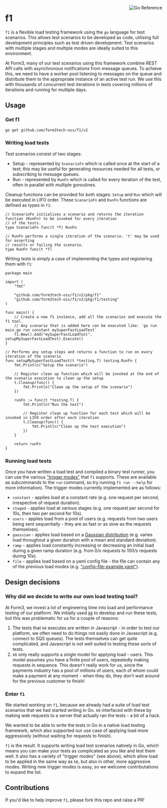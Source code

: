 <a href="https://pkg.go.dev/github.com/form3tech-oss/f1/v2/pkg/f1"><img align="right" src="https://pkg.go.dev/badge/github.com/form3tech-oss/f1/v2/pkg/f1.svg" alt="Go Reference"></a>
# f1
`f1` is a flexible load testing framework using the `go` language for test scenarios. This allows test scenarios to be developed as code, utilising full development principles such as test driven development. Test scenarios with multiple stages and multiple modes are ideally suited to this environment.

At Form3, many of our test scenarios using this framework combine REST API calls with asynchronous notifications from message queues. To achieve this, we need to have a worker pool listening to messages on the queue and distribute them to the appropriate instance of an active test run. We use this with thousands of concurrent test iterations in tests covering millions of iterations and running for multiple days.

## Usage

### Get f1

```sh
go get github.com/form3tech-oss/f1/v2
```

### Writing load tests
Test scenarios consist of two stages: 
* Setup - represented by `ScenarioFn` which is called once at the start of a test; this may be useful for generating resources needed for all tests, or subscribing to message queues.
* Run - represented by `RunFn` which is called for every iteration of the test, often in parallel with multiple goroutines.

Cleanup functions can be provided for both stages: `Setup` and `Run` which will be executed in LIFO order.
These `ScenarioFn` and `RunFn` functions are defined as types in `f1`:

```golang
// ScenarioFn initialises a scenario and returns the iteration function (RunFn) to be invoked for every iteration
// of the tests.
type ScenarioFn func(t *T) RunFn

// RunFn performs a single iteration of the scenario. 't' may be used for asserting
// results or failing the scenario.
type RunFn func(t *T)
```

Writing tests is simply a case of implementing the types and registering them with `f1`:

```golang
package main

import (
	"fmt"

	"github.com/form3tech-oss/f1/v2/pkg/f1"
	"github.com/form3tech-oss/f1/v2/pkg/f1/testing"
)

func main() {
	// Create a new f1 instance, add all the scenarios and execute the f1 tool.
	// Any scenario that is added here can be executed like: `go run main.go run constant mySuperFastLoadTest`
	f1.New().Add("mySuperFastLoadTest", setupMySuperFastLoadTest).Execute()
}

// Performs any setup steps and returns a function to run on every iteration of the scenario
func setupMySuperFastLoadTest(t *testing.T) testing.RunFn {
	fmt.Println("Setup the scenario")
	
	// Register clean up function which will be invoked at the end of the scenario execution to clean up the setup
	t.Cleanup(func() {
		fmt.Println("Clean up the setup of the scenario")
	})
	
	runFn := func(t *testing.T) {
	    fmt.Println("Run the test")

		// Register clean up function for each test which will be invoked in LIFO order after each iteration 
		t.Cleanup(func() {
			fmt.Println("Clean up the test execution")
		})
	}

	return runFn
}
```

### Running load tests
Once you have written a load test and compiled a binary test runner, you can use the various ["trigger modes"](https://github.com/form3tech-oss/f1/tree/master/internal/trigger) that `f1` supports. These are available as subcommands to the `run` command, so try running `f1 run --help` for more information). The trigger modes currently implemented are as follows:

* `constant` - applies load at a constant rate (e.g. one request per second, irrespective of request duration).
* `staged` - applies load at various stages (e.g. one request per second for 10s, then two per second for 10s).
* `users` - applies load from a pool of users (e.g. requests from two users being sent sequentially - they are as fast or as slow as the requests themselves).
* `gaussian` - applies load based on a [Gaussian distribution](https://en.wikipedia.org/wiki/Normal_distribution) (e.g. varies load throughout a given duration with a mean and standard deviation).
* `ramp` - applies load constantly increasing or decreasing an initial load during a given ramp duration (e.g. from 0/s requests to 100/s requests during 10s).
* `file` - applies load based on a yaml config file - the file can contain any of the previous load modes (e.g. ["config-file-example.yaml"](config-file-example.yaml)).

## Design decisions
### Why did we decide to write our own load testing tool?
At Form3, we invest a lot of engineering time into load and performance testing of our platform. We initially used [`k6`](https://github.com/loadimpact/k6) to develop and run these tests, but this was problematic for us for a couple of reasons:

1. The tests that `k6` executes are written in Javascript - in order to test our platform, we often need to do things not easily done in Javascript (e.g. connect to SQS queues). The tests themselves can get quite complicated, and Javascript is not well suited to testing these sorts of tests.
2. `k6` only really supports a single model for applying load - users. This model assumes you have a finite pool of users, repeatedly making requests in sequence. This doesn't really work for us, since the payments industry has a pool of millions of users, each of whom could make a payment at any moment - when they do, they don't wait around for the previous customer to finish!

### Enter `f1`
We started working on `f1`, because we already had a suite of load test scenarios that we had started writing in Go. `k6` interfaced with these by making web requests to a server that actually ran the tests - a bit of a hack.

We wanted to be able to write the tests in Go in a native load testing framework, which also supported our use case of applying load more aggressively (without waiting for requests to finish).

`f1` is the result. It supports writing load test scenarios natively in Go, which means you can make your tests as complicated as you like and test them well. It also has a variety of "trigger modes" (see above), which allow load to be applied in the same way as `k6`, but also in other, more aggressive modes. Writing new trigger modes is easy, so we welcome contributations to expand the list.

## Contributions
If you'd like to help improve `f1`, please fork this repo and raise a PR!
